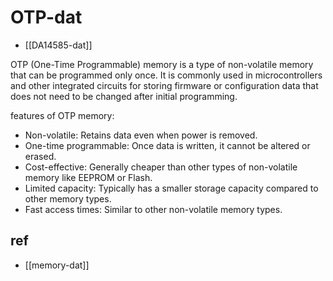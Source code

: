 
# OTP-dat

- [[DA14585-dat]]

OTP (One-Time Programmable) memory is a type of non-volatile memory that can be programmed only once. It is commonly used in microcontrollers and other integrated circuits for storing firmware or configuration data that does not need to be changed after initial programming.

features of OTP memory:

- Non-volatile: Retains data even when power is removed.
- One-time programmable: Once data is written, it cannot be altered or erased.
- Cost-effective: Generally cheaper than other types of non-volatile memory like EEPROM or Flash.
- Limited capacity: Typically has a smaller storage capacity compared to other memory types.
- Fast access times: Similar to other non-volatile memory types.



## ref 

- [[memory-dat]]
